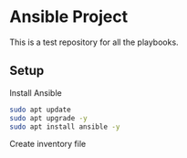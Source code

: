 # Ansible Project

This is a test repository for all the playbooks. 

## Setup 
Install Ansible
```bash
sudo apt update
sudo apt upgrade -y
sudo apt install ansible -y
```
Create inventory file 
